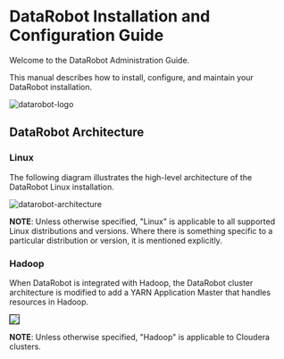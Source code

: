 # DataRobot Installation and Configuration Guide

Welcome to the DataRobot Administration Guide.

This manual describes how to install, configure, and maintain your DataRobot
installation.

<img src="images/datarobot-robot.png" alt="datarobot-logo"/>

## DataRobot Architecture

### Linux

The following diagram illustrates the high-level architecture of the DataRobot
Linux installation.

<img src="images/architecture.png" alt="datarobot-architecture"/>

**NOTE**: Unless otherwise specified, "Linux" is applicable to all supported
Linux distributions and versions. Where there is something specific to a
particular distribution or version, it is mentioned explicitly.

### Hadoop

When DataRobot is integrated with Hadoop, the DataRobot cluster architecture is
modified to add a YARN Application Master that handles resources in Hadoop.

<img src="images/hadoop-arch.png" style="border:1px solid black"/>

**NOTE**: Unless otherwise specified, "Hadoop" is applicable to Cloudera clusters.

